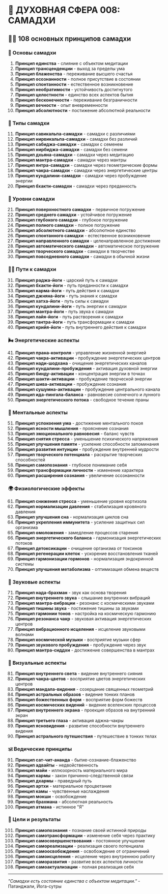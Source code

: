 # 🌟 ДУХОВНАЯ СФЕРА 008: САМАДХИ

## 🧘‍♀️ 108 основных принципов самадхи

### 🌌 Основы самадхи

1. **Принцип единства** - слияние с объектом медитации
2. **Принцип трансценденции** - выход за пределы ума
3. **Принцип блаженства** - переживание высшего счастья
4. **Принцип осознанности** - полное присутствие в состоянии
5. **Принцип спонтанности** - естественное возникновение
6. **Принцип необратимости** - устойчивость достигнутого
7. **Принцип целостности** - единство всех аспектов бытия
8. **Принцип бесконечности** - переживание безграничности
9. **Принцип вечности** - опыт вневременности
10. **Принцип абсолютности** - постижение абсолютной реальности

### 🎯 Типы самадхи

11. **Принцип савикальпа-самадхи** - самадхи с различиями
12. **Принцип нирвикальпа-самадхи** - самадхи без различий
13. **Принцип сабиджа-самадхи** - самадхи с семенем
14. **Принцип нирбиджа-самадхи** - самадхи без семени
15. **Принцип дхьяна-самадхи** - самадхи через медитацию
16. **Принцип мантра-самадхи** - самадхи через мантры
17. **Принцип янтра-самадхи** - самадхи через геометрические формы
18. **Принцип чакра-самадхи** - самадхи через энергетические центры
19. **Принцип кундалини-самадхи** - самадхи через пробуждение энергии
20. **Принцип бхакти-самадхи** - самадхи через преданность

### 🌟 Уровни самадхи

21. **Принцип поверхностного самадхи** - первичное погружение
22. **Принцип среднего самадхи** - устойчивое погружение
23. **Принцип глубокого самадхи** - глубокое погружение
24. **Принцип полного самадхи** - полное погружение
25. **Принцип абсолютного самадхи** - абсолютное единство
26. **Принцип спонтанного самадхи** - естественное возникновение
27. **Принцип направленного самадхи** - целенаправленное достижение
28. **Принцип автоматического самадхи** - автоматическое погружение
29. **Принцип творческого самадхи** - самадхи в творчестве
30. **Принцип повседневного самадхи** - самадхи в обычной жизни

### 🧘‍♀️ Пути к самадхи

31. **Принцип раджа-йоги** - царский путь к самадхи
32. **Принцип бхакти-йоги** - путь преданности к самадхи
33. **Принцип карма-йоги** - путь действия к самадхи
34. **Принцип джняна-йоги** - путь знания к самадхи
35. **Принцип хатха-йоги** - путь силы к самадхи
36. **Принцип кундалини-йоги** - путь энергии к самадхи
37. **Принцип мантра-йоги** - путь звука к самадхи
38. **Принцип лайя-йоги** - путь растворения к самадхи
39. **Принцип тантра-йоги** - путь трансформации к самадхи
40. **Принцип крийя-йоги** - путь внутреннего действия к самадхи

### 🌬️ Энергетические аспекты

41. **Принцип прана-контроля** - управление жизненной энергией
42. **Принцип чакра-активации** - пробуждение энергетических центров
43. **Принцип нади-шодхана** - очищение энергетических каналов
44. **Принцип кундалини-пробуждения** - активация духовной энергии
45. **Принцип бинду-активации** - концентрация энергии в точках
46. **Принцип шакти-активации** - пробуждение творческой энергии
47. **Принцип шива-активации** - пробуждение сознания
48. **Принцип сушумна-активации** - пробуждение центрального канала
49. **Принцип ида-пингала-баланса** - равновесие солнечного и лунного
50. **Принцип энергетического потока** - свободное течение праны

### 🧠 Ментальные аспекты

51. **Принцип успокоения ума** - достижение ментального покоя
52. **Принцип ясности мышления** - прояснение сознания
53. **Принцип эмоционального равновесия** - баланс чувств
54. **Принцип снятия стресса** - уменьшение психического напряжения
55. **Принцип улучшения памяти** - усиление способности запоминания
56. **Принцип развития интуиции** - пробуждение внутренней мудрости
57. **Принцип творческого потенциала** - раскрытие творческих способностей
58. **Принцип самопознания** - глубокое понимание себя
59. **Принцип трансформации личности** - изменение характера
60. **Принцип расширения сознания** - увеличение осознанности

### 🌍 Физиологические эффекты

61. **Принцип снижения стресса** - уменьшение уровня кортизола
62. **Принцип нормализации давления** - стабилизация кровяного давления
63. **Принцип улучшения сна** - нормализация циклов сна
64. **Принцип укрепления иммунитета** - усиление защитных сил организма
65. **Принцип омоложения** - замедление процессов старения
66. **Принцип энергетического баланса** - гармонизация энергетических потоков
67. **Принцип детоксикации** - очищение организма от токсинов
68. **Принцип регенерации клеток** - ускорение восстановления тканей
69. **Принцип гармонизации гормонов** - нормализация эндокринной системы
70. **Принцип улучшения метаболизма** - оптимизация обмена веществ

### 🎵 Звуковые аспекты

71. **Принцип нада-брахман** - звук как основа творения
72. **Принцип внутреннего звука** - слышание внутренних вибраций
73. **Принцип мантра-вибрации** - резонанс с космическими звуками
74. **Принцип тишины звука** - постижение тишины за звуками
75. **Принцип гармонии тонов** - настройка на космическую гармонию
76. **Принцип резонанса чакр** - звуковая активация энергетических центров
77. **Принцип вибрационного исцеления** - исцеление звуковыми волнами
78. **Принцип космической музыки** - восприятие музыки сфер
79. **Принцип звукового пробуждения** - пробуждение через звук
80. **Принцип мантра-сиддхи** - достижение совершенства в мантрах

### 🌈 Визуальные аспекты

81. **Принцип внутреннего света** - видение внутреннего сияния
82. **Принцип чакра-цветов** - восприятие цветов энергетических центров
83. **Принцип мандала-видения** - созерцание священных геометрий
84. **Принцип астральных образов** - видение тонких планов
85. **Принцип божественных форм** - восприятие форм божеств
86. **Принцип космических видений** - видение вселенских процессов
87. **Принцип внутреннего экрана** - проекция образов на внутренний экран
88. **Принцип третьего глаза** - активация аджна-чакры
89. **Принцип ясновидения** - развитие способности внутреннего видения
90. **Принцип астрального путешествия** - путешествие в тонких телах

### 🕉️ Ведические принципы

91. **Принцип сат-чит-ананда** - бытие-сознание-блаженство
92. **Принцип адвайты** - недвойственность
93. **Принцип майи** - иллюзорность материального мира
94. **Принцип кармы** - закон причинно-следственной связи
95. **Принцип дхармы** - праведный путь
96. **Принцип артхи** - материальное процветание
97. **Принцип камы** - чувственные наслаждения
98. **Принцип мокши** - освобождение
99. **Принцип брахмана** - абсолютная реальность
100. **Принцип атмана** - истинное "Я"

### 🚀 Цели и результаты

101. **Принцип самопознания** - познание своей истинной природы
102. **Принцип самотрансформации** - изменение себя через практику
103. **Принцип самосовершенствования** - постоянное улучшение
104. **Принцип самореализации** - реализация своего потенциала
105. **Принцип самоосвобождения** - освобождение от ограничений
106. **Принцип самоисцеления** - исцеление через внутреннюю работу
107. **Принцип саморазвития** - развитие всех аспектов личности
108. **Принцип самоактуализации** - полная реализация себя

---

*"Самадхи есть состояние единства с объектом медитации."* - Патанджали, Йога-сутры
